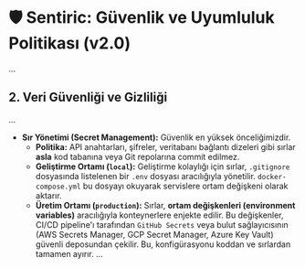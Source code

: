 # 🛡️ Sentiric: Güvenlik ve Uyumluluk Politikası (v2.0)
...
## 2. Veri Güvenliği ve Gizliliği
...
*   **Sır Yönetimi (Secret Management):** Güvenlik en yüksek önceliğimizdir.
    *   **Politika:** API anahtarları, şifreler, veritabanı bağlantı dizeleri gibi sırlar **asla** kod tabanına veya Git repolarına commit edilmez.
    *   **Geliştirme Ortamı (`local`):** Geliştirme kolaylığı için sırlar, `.gitignore` dosyasında listelenen bir `.env` dosyası aracılığıyla yönetilir. `docker-compose.yml` bu dosyayı okuyarak servislere ortam değişkeni olarak aktarır.
    *   **Üretim Ortamı (`production`):** Sırlar, **ortam değişkenleri (environment variables)** aracılığıyla konteynerlere enjekte edilir. Bu değişkenler, CI/CD pipeline'ı tarafından `GitHub Secrets` veya bulut sağlayıcısının (AWS Secrets Manager, GCP Secret Manager, Azure Key Vault) güvenli deposundan çekilir. Bu, konfigürasyonu koddan ve sırlardan tamamen ayırır.
...